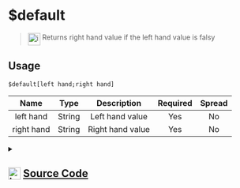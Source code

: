 # $default
> <img align="top" src="https://upload.wikimedia.org/wikipedia/commons/thumb/e/e4/Infobox_info_icon.svg/160px-Infobox_info_icon.svg.png?20150409153300" alt="image" width="25" height="auto"> Returns right hand value if the left hand value is falsy
## Usage
```
$default[left hand;right hand]
```
| Name | Type | Description | Required | Spread
| :---: | :---: | :---: | :---: | :---: |
left hand | String | Left hand value | Yes | No
right hand | String | Right hand value | Yes | No
<details>
<summary>
    
## <img align="top" src="https://cdn4.iconfinder.com/data/icons/iconsimple-logotypes/512/github-512.png" alt="image" width="25" height="auto">  [Source Code](https://github.com/tryforge/ForgeScript-V2/blob/main/src/native/default.ts)
    
</summary>
    
```ts
import { ArgType, NativeFunction, Return } from "../structures"

export default new NativeFunction({
    name: "$default",
    version: "1.0.6",
    brackets: true,
    unwrap: true,
    description: "Returns right hand value if the left hand value is falsy",
    args: [
        {
            name: "left hand",
            description: "Left hand value",
            rest: false,
            required: true,
            type: ArgType.String,
        },
        {
            name: "right hand",
            description: "Right hand value",
            rest: false,
            required: true,
            type: ArgType.String,
        },
    ],
    execute(ctx, [lhs, rhs]) {
        return Return.success(lhs || rhs)
    },
})

```
    
</details>